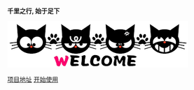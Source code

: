 
**千里之行, 始于足下**

![](static/images/welcome.gif)


[项目地址](https://github.com/librecoders/blog)
[开始使用](README.md)

